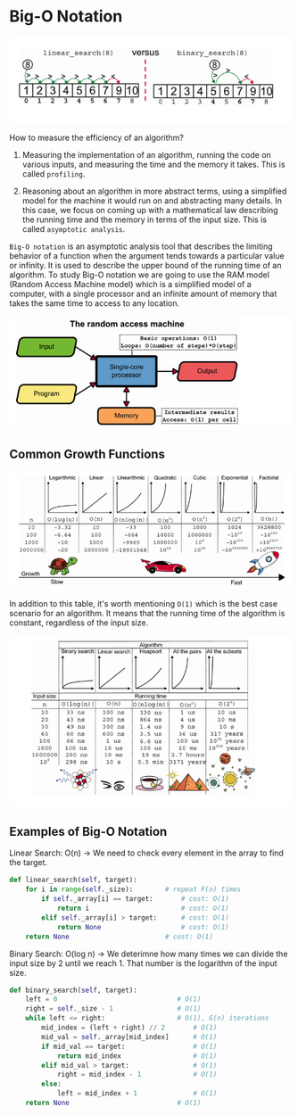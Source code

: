 # Big-O Notation

![alt text](image.png)

How to measure the efficiency of an algorithm?

1. Measuring the implementation of an algorithm, running the code on various inputs, and measuring the time and the memory it takes. This is called `profiling`.

2. Reasoning about an algorithm in more abstract terms, using a simplified model for the machine it would run on and abstracting many details. In this case, we focus on coming up with a mathematical law describing the running time and the memory in terms of the input size. This is called `asymptotic analysis`.

`Big-O notation` is an asymptotic analysis tool that describes the limiting behavior of a function when the argument tends towards a particular value or infinity. It is used to describe the upper bound of the running time of an algorithm. To study Big-O notation we are going to use the RAM model (Random Access Machine model) which is a simplified model of a computer, with a single processor and an infinite amount of memory that takes the same time to access to any location.

![alt text](image-1.png)

## Common Growth Functions

![alt text](image-2.png)

In addition to this table, it's worth mentioning `O(1)` which is the best case scenario for an algorithm. It means that the running time of the algorithm is constant, regardless of the input size.

![alt text](image-3.png)

## Examples of Big-O Notation

Linear Search: O(n) -> We need to check every element in the array to find the target.

```python
def linear_search(self, target):
    for i in range(self._size):        # repeat F(n) times
        if self._array[i] == target:       # cost: O(1)
            return i                       # cost: O(1)
        elif self._array[i] > target:      # cost: O(1)
            return None                    # cost: O(1)
    return None                        # cost: O(1)
```

Binary Search: O(log n) -> We deterimne how many times we can divide the input size by 2 until we reach 1. That number is the logarithm of the input size.

```python
def binary_search(self, target):
    left = 0                              # O(1)
    right = self._size - 1                # O(1)
    while left <= right:                  # O(1), G(n) iterations
        mid_index = (left + right) // 2       # O(1)
        mid_val = self._array[mid_index]      # O(1)
        if mid_val == target:                 # O(1)
            return mid_index                  # O(1)
        elif mid_val > target:                # O(1)
            right = mid_index - 1             # O(1)
        else:
            left = mid_index + 1              # O(1)
    return None                           # O(1)
```
